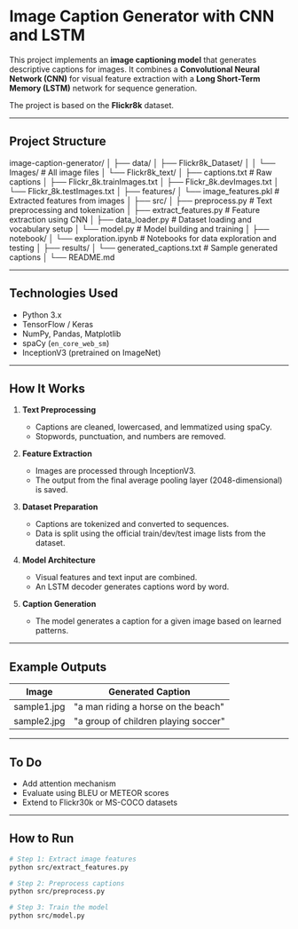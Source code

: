 # Image Caption Generator with CNN and LSTM

This project implements an **image captioning model** that generates descriptive captions for images. It combines a **Convolutional Neural Network (CNN)** for visual feature extraction with a **Long Short-Term Memory (LSTM)** network for sequence generation.

The project is based on the **Flickr8k** dataset.

---

## Project Structure

image-caption-generator/
│
├── data/
│ ├── Flickr8k_Dataset/
│ │ └── Images/ # All image files
│ └── Flickr8k_text/
│ ├── captions.txt # Raw captions
│ ├── Flickr_8k.trainImages.txt
│ ├── Flickr_8k.devImages.txt
│ └── Flickr_8k.testImages.txt
│
├── features/
│ └── image_features.pkl # Extracted features from images
│
├── src/
│ ├── preprocess.py # Text preprocessing and tokenization
│ ├── extract_features.py # Feature extraction using CNN
│ ├── data_loader.py # Dataset loading and vocabulary setup
│ └── model.py # Model building and training
│
├── notebook/
│ └── exploration.ipynb # Notebooks for data exploration and testing
│
├── results/
│ └── generated_captions.txt # Sample generated captions
│
└── README.md



---

## Technologies Used

- Python 3.x
- TensorFlow / Keras
- NumPy, Pandas, Matplotlib
- spaCy (`en_core_web_sm`)
- InceptionV3 (pretrained on ImageNet)

---

## How It Works

1. **Text Preprocessing**
   - Captions are cleaned, lowercased, and lemmatized using spaCy.
   - Stopwords, punctuation, and numbers are removed.

2. **Feature Extraction**
   - Images are processed through InceptionV3.
   - The output from the final average pooling layer (2048-dimensional) is saved.

3. **Dataset Preparation**
   - Captions are tokenized and converted to sequences.
   - Data is split using the official train/dev/test image lists from the dataset.

4. **Model Architecture**
   - Visual features and text input are combined.
   - An LSTM decoder generates captions word by word.

5. **Caption Generation**
   - The model generates a caption for a given image based on learned patterns.

---

## Example Outputs

| Image | Generated Caption |
|-------|-------------------|
| sample1.jpg | "a man riding a horse on the beach" |
| sample2.jpg | "a group of children playing soccer" |

---

## To Do

- Add attention mechanism
- Evaluate using BLEU or METEOR scores
- Extend to Flickr30k or MS-COCO datasets

---

## How to Run

```bash
# Step 1: Extract image features
python src/extract_features.py

# Step 2: Preprocess captions
python src/preprocess.py

# Step 3: Train the model
python src/model.py